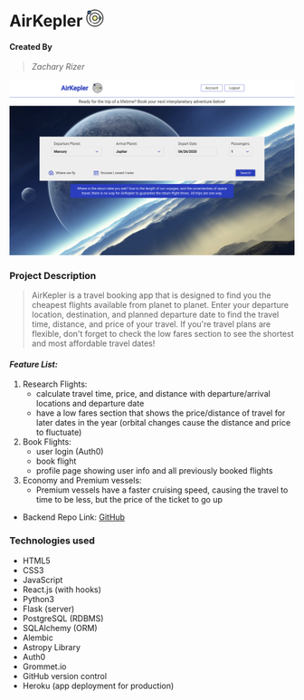 # AirKepler <img src="/public/images/orbiting.svg" alt="icon" width="30" />

#### Created By

> _Zachary Rizer_

<img src="/public/images/AirKeplerScreenShot.png" alt="screenshot" />

### Project Description

> AirKepler is a travel booking app that is designed to find you the cheapest flights available from planet to planet. Enter your departure location, destination, and planned departure date to find the travel time, distance, and price of your travel. If you're travel plans are flexible, don't forget to check the low fares section to see the shortest and most affordable travel dates!

#### _Feature List:_

1. Research Flights:
   - calculate travel time, price, and distance with departure/arrival locations and departure date
   - have a low fares section that shows the price/distance of travel for later dates in the year (orbital changes cause the distance and price to fluctuate)
2. Book Flights:
   - user login (Auth0)
   - book flight
   - profile page showing user info and all previously booked flights
3. Economy and Premium vessels:
   - Premium vessels have a faster cruising speed, causing the travel to time to be less, but the price of the ticket to go up

- Backend Repo Link:
  [GitHub](https://github.com/ZacharyRizer/kepler-backend)

### Technologies used

- HTML5
- CSS3
- JavaScript
- React.js (with hooks)
- Python3
- Flask (server)
- PostgreSQL (RDBMS)
- SQLAlchemy (ORM)
- Alembic
- Astropy Library
- Auth0
- Grommet.io
- GitHub version control
- Heroku (app deployment for production)

